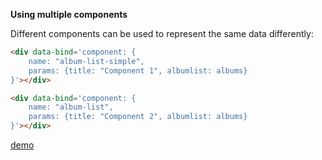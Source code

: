 **Using multiple components**

Different components can be used to represent the same data differently:
```html
<div data-bind='component: {
    name: "album-list-simple",
    params: {title: "Component 1", albumlist: albums}
}'></div>

<div data-bind='component: {
    name: "album-list",
    params: {title: "Component 2", albumlist: albums}
}'></div>
```

[demo](demos/Knockout/demo4-components.html)
